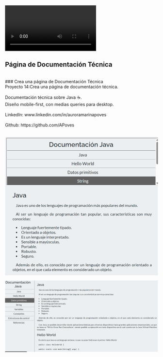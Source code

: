 ![Technical Documentation view](https://github.com/APoves/Responsive-Web-Design/blob/main/14.%20Technical%20documentation/Technical%20documentation%20video.mp4)

## Página de Documentación Técnica
<br>
### Crea una página de Documentación Técnica
<br>
Proyecto 14:Crea una página de documentación técnica.
<br>
<br>
Documentación técnica sobre Java ☕. 
<br>
Diseño mobile-first, con medias queries para desktop.
<br>
<br>
LinkedIn: www.linkedin.com/in/auroramarinapoves
<br>
<br>
Github: https://github.com/APoves
<br>
<br>

![Technical Documentation view](https://github.com/APoves/Responsive-Web-Design/blob/main/14.%20Technical%20documentation/Technical%20documentation%20view.png)
<br>

![Technical Documentation view with media querie](https://github.com/APoves/Responsive-Web-Design/blob/main/14.%20Technical%20documentation/Technical%20documentation%20view%20mq.png)

